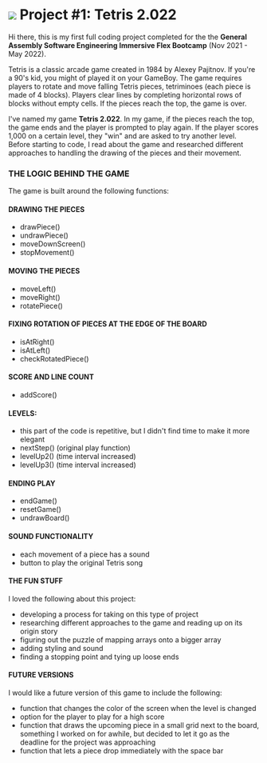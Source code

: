 
# ![](https://ga-dash.s3.amazonaws.com/production/assets/logo-9f88ae6c9c3871690e33280fcf557f33.png) Project #1:  **Tetris 2.022**

Hi there, this is my first full coding project completed for the the **General Assembly Software Engineering Immersive Flex Bootcamp** (Nov 2021 - May 2022). 

Tetris is a classic arcade game created in 1984 by Alexey Pajitnov. If you're a 90's kid, you might of played it on your GameBoy. The game requires players to rotate and move falling Tetris pieces, tetriminoes (each piece is made of 4 blocks). Players clear lines by completing horizontal rows of blocks without empty cells. If the pieces reach the top, the game is over. 

I've named my game **Tetris 2.022**. In my game, if the pieces reach the top, the game ends and the player is prompted to play again. If the player scores 1,000 on a certain level, they "win" and are asked to try another level. Before starting to code, I read about the game and researched different approaches to handling the drawing of the pieces and their movement. 


### THE LOGIC BEHIND THE GAME 

The game is built around the following functions: 

#### DRAWING THE PIECES

- drawPiece()
- undrawPiece()
- moveDownScreen()
- stopMovement()

#### MOVING THE PIECES

- moveLeft()
- moveRight()
- rotatePiece()

#### FIXING ROTATION OF PIECES AT THE EDGE OF THE BOARD

- isAtRight()
- isAtLeft()
- checkRotatedPiece() 

#### SCORE AND LINE COUNT 

- addScore()

#### LEVELS:
- this part of the code is repetitive, but I didn't find time to make it more elegant
- nextStep() (original play function)
- levelUp2() (time interval increased)
- levelUp3() (time interval increased)

#### ENDING PLAY 

- endGame()   
- resetGame()
- undrawBoard()


#### SOUND FUNCTIONALITY

- each movement of a piece has a sound
- button to play the original Tetris song

#### THE FUN STUFF

I loved the following about this project:

- developing a process for taking on this type of project 
- researching different approaches to the game and reading up on its origin story 
- figuring out the puzzle of mapping arrays onto a bigger array 
- adding styling and sound 
- finding a stopping point and tying up loose ends 

#### FUTURE VERSIONS

I would like a future version of this game to include the following: 
- function that changes the color of the screen when the level is changed 
- option for the player to play for a high score
- function that draws the upcoming piece in a small grid next to the board, something I worked on for awhile, but decided to let it go as the deadline for the project was approaching 
- function that lets a piece drop immediately with the space bar






